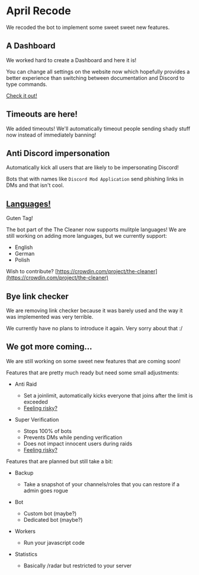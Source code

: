 
# April Recode

We recoded the bot to implement some sweet sweet new features.

## A Dashboard

We worked hard to create a Dashboard and here it is!

You can change all settings on the website now which hopefully provides a
better experience than switching between documentation and Discord to
type commands.

[Check it out!](/dash)

## Timeouts are here!

We added timeouts!
We'll automatically timeout people sending shady stuff now instead
of immediately banning!

## Anti Discord impersonation

Automatically kick all users that are likely to be impersonating Discord!

Bots that with names like `Discord Mod Application` send phishing links in DMs
and that isn't cool.

## [Languages!](/docs/i18n)

Guten Tag!

The bot part of the The Cleaner now supports mulitple languages!
We are still working on adding more languages, but we currently support:

- English
- German
- Polish

Wish to contribute? [https://crowdin.com/project/the-cleaner](https://crowdin.com/project/the-cleaner)

## Bye link checker

We are removing link checker because it was barely used and the way it was
implemented was very terrible.

We currently have no plans to introduce it again.
Very sorry about that :/

## We got more coming...

We are still working on some sweet new features that are coming soon!

Features that are pretty much ready but need some small adjustments:

- Anti Raid
    - Set a joinlimit, automatically kicks everyone that joins after the limit is exceeded
    - [Feeling risky?](/dash?component=antiraid)

- Super Verification
    - Stops 100% of bots
    - Prevents DMs while pending verification
    - Does not impact innocent users during raids
    - [Feeling risky?](/dash?component=verification)


Features that are planned but still take a bit:

- Backup
    - Take a snapshot of your channels/roles that you can restore if a admin goes rogue

- Bot
    - Custom bot (maybe?)
    - Dedicated bot (maybe?)

- Workers
    - Run your javascript code

- Statistics
    - Basically /radar but restricted to your server
